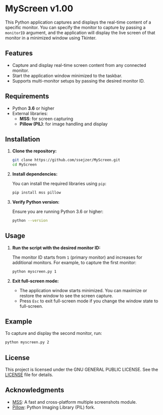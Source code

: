# MyScreen v1.00

This Python application captures and displays the real-time content of a specific monitor. You can specify the monitor to capture by passing a `monitorID` argument, and the application will display the live screen of that monitor in a minimized window using Tkinter.

## Features

- Capture and display real-time screen content from any connected monitor.
- Start the application window minimized to the taskbar.
- Supports multi-monitor setups by passing the desired monitor ID.

## Requirements

- Python **3.6** or higher
- External libraries:
  - **MSS**: for screen capturing
  - **Pillow (PIL)**: for image handling and display

## Installation

1. **Clone the repository:**

   ```bash
   git clone https://github.com/ssejzer/MyScreen.git
   cd MyScreen
   ```

2. **Install dependencies:**

   You can install the required libraries using `pip`:

   ```bash
   pip install mss pillow
   ```

3. **Verify Python version:**

   Ensure you are running Python 3.6 or higher:

   ```bash
   python --version
   ```

## Usage

1. **Run the script with the desired monitor ID:**

   The monitor ID starts from `1` (primary monitor) and increases for additional monitors. For example, to capture the first monitor:

   ```bash
   python myscreen.py 1
   ```

2. **Exit full-screen mode:**
   - The application window starts minimized. You can maximize or restore the window to see the screen capture.
   - Press `Esc` to exit full-screen mode if you change the window state to full-screen.

## Example

To capture and display the second monitor, run:

```bash
python myscreen.py 2
```

## License

This project is licensed under the GNU GENERAL PUBLIC LICENSE. See the [LICENSE](LICENSE) file for details.

## Acknowledgments

- [MSS](https://pypi.org/project/mss/): A fast and cross-platform multiple screenshots module.
- [Pillow](https://python-pillow.org/): Python Imaging Library (PIL) fork.



